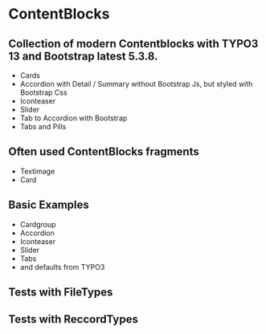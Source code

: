# ContentBlocks

## Collection of modern Contentblocks with TYPO3 13 and Bootstrap latest 5.3.8.

* Cards 
* Accordion with Detail / Summary without Bootstrap Js, but styled with Bootstrap Css
* Iconteaser
* Slider
* Tab to Accordion with Bootstrap
* Tabs and Pills

## Often used ContentBlocks fragments

* Textimage
* Card

## Basic Examples

* Cardgroup 
* Accordion
* Iconteaser
* Slider
* Tabs
* and defaults from TYPO3

## Tests with FileTypes
## Tests with ReccordTypes

